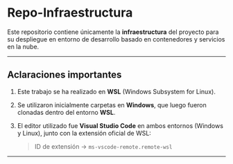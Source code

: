 # Repo-Infraestructura

Este repositorio contiene únicamente la **infraestructura** del proyecto para su despliegue en entorno de desarrollo basado en contenedores y servicios en la nube.

---

## Aclaraciones importantes

1. Este trabajo se ha realizado en **WSL** (Windows Subsystem for Linux).
2. Se utilizaron inicialmente carpetas en **Windows**, que luego fueron clonadas dentro del entorno **WSL**.
3. El editor utilizado fue **Visual Studio Code** en ambos entornos (Windows y Linux), junto con la extensión oficial de WSL:

   > ID de extensión → `ms-vscode-remote.remote-wsl`

---